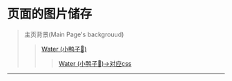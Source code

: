 # 页面的图片储存
> 主页背景(Main Page's backgrouud)
>> [Water (小鸭子🐤)](https://github.com/longsig/longsig.github.io/tree/master/photo/water)
>>> [Water (小鸭子🐤)->对应css](https://github.com/longsig/longsig.github.io/tree/master/style/water)
---

